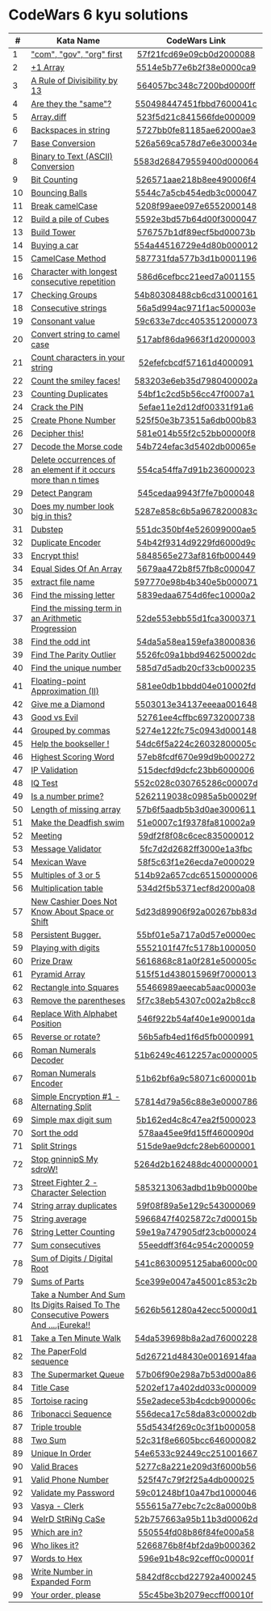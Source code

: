# CodeWars 6 kyu solutions

|   #  |   Kata Name   |   CodeWars Link   |
|---|----------|:-------------:|
1 | ["com", "gov", "org" first](ComGovOrgFirst.cs) | [57f21fcd69e09cb0d2000088](https://www.codewars.com/kata/57f21fcd69e09cb0d2000088/csharp) |
2 | [+1 Array](Plus1Array.cs) | [5514e5b77e6b2f38e0000ca9](https://www.codewars.com/kata/5514e5b77e6b2f38e0000ca9/csharp) |
3 | [A Rule of Divisibility by 13](RuleOfDivisibilityBy13.cs) | [564057bc348c7200bd0000ff](https://www.codewars.com/kata/564057bc348c7200bd0000ff/csharp) |
4 | [Are they the "same"?](AreTheySame.cs) | [550498447451fbbd7600041c](https://www.codewars.com/kata/550498447451fbbd7600041c/csharp) |
5 | [Array.diff](ArrayDiff.cs) | [523f5d21c841566fde000009](https://www.codewars.com/kata/523f5d21c841566fde000009/csharp) |
6 | [Backspaces in string](BackspacesInString.cs) | [5727bb0fe81185ae62000ae3](https://www.codewars.com/kata/5727bb0fe81185ae62000ae3/csharp) |
7 | [Base Conversion](BaseConversion.cs) | [526a569ca578d7e6e300034e](https://www.codewars.com/kata/526a569ca578d7e6e300034e/csharp) |
8 | [Binary to Text (ASCII) Conversion](BinaryToTextASCIIConversion.cs) | [5583d268479559400d000064](https://www.codewars.com/kata/5583d268479559400d000064/csharp) |
9 | [Bit Counting](BitCounting.cs) | [526571aae218b8ee490006f4](https://www.codewars.com/kata/526571aae218b8ee490006f4/csharp) |
10 | [Bouncing Balls](BouncingBalls.cs) | [5544c7a5cb454edb3c000047](https://www.codewars.com/kata/5544c7a5cb454edb3c000047/csharp) |
11 | [Break camelCase](BreakCamelCase.cs) | [5208f99aee097e6552000148](https://www.codewars.com/kata/5208f99aee097e6552000148/csharp) |
12 | [Build a pile of Cubes](BuildPileOfCubes.cs) | [5592e3bd57b64d00f3000047](https://www.codewars.com/kata/5592e3bd57b64d00f3000047/csharp) |
13 | [Build Tower](BuildTower.cs) | [576757b1df89ecf5bd00073b](https://www.codewars.com/kata/576757b1df89ecf5bd00073b/csharp) |
14 | [Buying a car](BuyCar.cs) | [554a44516729e4d80b000012](https://www.codewars.com/kata/554a44516729e4d80b000012/csharp) |
15 | [CamelCase Method](CamelCaseMethod.cs) | [587731fda577b3d1b0001196](https://www.codewars.com/kata/587731fda577b3d1b0001196/csharp) |
16 | [Character with longest consecutive repetition](CharacterWithLongestConsecutiveRepetition.cs) | [586d6cefbcc21eed7a001155](https://www.codewars.com/kata/586d6cefbcc21eed7a001155/csharp) |
17 | [Checking Groups](CheckingGroups.cs) | [54b80308488cb6cd31000161](https://www.codewars.com/kata/54b80308488cb6cd31000161/csharp) |
18 | [Consecutive strings](ConsecutiveStrings.cs) | [56a5d994ac971f1ac500003e](https://www.codewars.com/kata/56a5d994ac971f1ac500003e/csharp) |
19 | [Consonant value](ConsonantValue.cs) | [59c633e7dcc4053512000073](https://www.codewars.com/kata/59c633e7dcc4053512000073/csharp) |
20 | [Convert string to camel case](ConvertStringToCamelCase.cs) | [517abf86da9663f1d2000003](https://www.codewars.com/kata/517abf86da9663f1d2000003/csharp) |
21 | [Count characters in your string](CountCharacters.cs) | [52efefcbcdf57161d4000091](https://www.codewars.com/kata/52efefcbcdf57161d4000091/csharp) |
22 | [Count the smiley faces!](CountSmileyFaces.cs) | [583203e6eb35d7980400002a](https://www.codewars.com/kata/583203e6eb35d7980400002a/csharp) |
23 | [Counting Duplicates](CountingDuplicates.cs) | [54bf1c2cd5b56cc47f0007a1](https://www.codewars.com/kata/54bf1c2cd5b56cc47f0007a1/csharp) |
24 | [Crack the PIN](CrackPIN.cs) | [5efae11e2d12df00331f91a6](https://www.codewars.com/kata/5efae11e2d12df00331f91a6/csharp) |
25 | [Create Phone Number](CreatePhoneNumber.cs) | [525f50e3b73515a6db000b83](https://www.codewars.com/kata/525f50e3b73515a6db000b83/csharp) |
26 | [Decipher this! ](DecipherThis.cs) | [581e014b55f2c52bb00000f8](https://www.codewars.com/kata/581e014b55f2c52bb00000f8/csharp) |
27 | [Decode the Morse code ](DecodeMorseCode.cs) | [54b724efac3d5402db00065e](https://www.codewars.com/kata/54b724efac3d5402db00065e/csharp) |
28 | [Delete occurrences of an element if it occurs more than n times](DeleteOccurrencesElement.cs) | [554ca54ffa7d91b236000023](https://www.codewars.com/kata/554ca54ffa7d91b236000023/csharp) |
29 | [Detect Pangram](DetectPangram.cs) | [545cedaa9943f7fe7b000048](https://www.codewars.com/kata/545cedaa9943f7fe7b000048/csharp) |
30 | [Does my number look big in this?](DoesMyNumberLookBigInThis.cs) | [5287e858c6b5a9678200083c](https://www.codewars.com/kata/5287e858c6b5a9678200083c/csharp) |
31 | [Dubstep](Dubstep.cs) | [551dc350bf4e526099000ae5](https://www.codewars.com/kata/551dc350bf4e526099000ae5/csharp) |
32 | [Duplicate Encoder](DuplicateEncoder.cs) | [54b42f9314d9229fd6000d9c](https://www.codewars.com/kata/54b42f9314d9229fd6000d9c/csharp) |
33 | [Encrypt this!](EncryptThis.cs) | [5848565e273af816fb000449](https://www.codewars.com/kata/5848565e273af816fb000449/csharp) |
34 | [Equal Sides Of An Array](EqualSidesOfAnArray.cs) | [5679aa472b8f57fb8c000047](https://www.codewars.com/kata/5679aa472b8f57fb8c000047/csharp) |
35 | [extract file name](ExtractFileName.cs) | [597770e98b4b340e5b000071](https://www.codewars.com/kata/597770e98b4b340e5b000071/csharp) |
36 | [Find the missing letter](FindMissingLetter.cs) | [5839edaa6754d6fec10000a2](https://www.codewars.com/kata/5839edaa6754d6fec10000a2/csharp) |
37 | [Find the missing term in an Arithmetic Progression](FindMissingTermInArithmeticProgression.cs) | [52de553ebb55d1fca3000371](https://www.codewars.com/kata/52de553ebb55d1fca3000371/csharp) |
38 | [Find the odd int](FindOddInt.cs) | [54da5a58ea159efa38000836](https://www.codewars.com/kata/54da5a58ea159efa38000836/csharp) |
39 | [Find The Parity Outlier](FindParityOutlier.cs) | [5526fc09a1bbd946250002dc](https://www.codewars.com/kata/5526fc09a1bbd946250002dc/csharp) |
40 | [Find the unique number](FindUniqueNumber.cs) | [585d7d5adb20cf33cb000235](https://www.codewars.com/kata/585d7d5adb20cf33cb000235/csharp) |
41 | [Floating-point Approximation (II)](FloatingPointApproximationII.cs) | [581ee0db1bbdd04e010002fd](https://www.codewars.com/kata/581ee0db1bbdd04e010002fd/csharp) |
42 | [Give me a Diamond](GiveMeDiamond.cs) | [5503013e34137eeeaa001648](https://www.codewars.com/kata/5503013e34137eeeaa001648/csharp) |
43 | [Good vs Evil](GoodVsEvil.cs) | [52761ee4cffbc69732000738](https://www.codewars.com/kata/52761ee4cffbc69732000738/csharp) |
44 | [Grouped by commas](GroupedByCommas.cs) | [5274e122fc75c0943d000148](https://www.codewars.com/kata/5274e122fc75c0943d000148/csharp) |
45 | [Help the bookseller !](HelpBookseller.cs) | [54dc6f5a224c26032800005c](https://www.codewars.com/kata/54dc6f5a224c26032800005c/csharp) |
46 | [Highest Scoring Word](HighestScoringWord.cs) | [57eb8fcdf670e99d9b000272](https://www.codewars.com/kata/57eb8fcdf670e99d9b000272/csharp) |
47 | [IP Validation](IPValidation.cs) | [515decfd9dcfc23bb6000006](https://www.codewars.com/kata/515decfd9dcfc23bb6000006/csharp) |
48 | [IQ Test](IQTest.cs) | [552c028c030765286c00007d](https://www.codewars.com/kata/552c028c030765286c00007d/csharp) |
49 | [Is a number prime?](IsNumberPrime.cs) | [5262119038c0985a5b00029f](https://www.codewars.com/kata/5262119038c0985a5b00029f/csharp) |
50 | [Length of missing array](LengthOfMissingArray.cs) | [57b6f5aadb5b3d0ae3000611](https://www.codewars.com/kata/57b6f5aadb5b3d0ae3000611/csharp) |
51 | [Make the Deadfish swim](MakeDeadfishSwim.cs) | [51e0007c1f9378fa810002a9](https://www.codewars.com/kata/51e0007c1f9378fa810002a9/csharp) |
52 | [Meeting](Meeting.cs) | [59df2f8f08c6cec835000012](https://www.codewars.com/kata/59df2f8f08c6cec835000012/csharp) |
53 | [Message Validator](MessageValidator.cs) | [5fc7d2d2682ff3000e1a3fbc](https://www.codewars.com/kata/5fc7d2d2682ff3000e1a3fbc/csharp) |
54 | [Mexican Wave](MexicanWave.cs) | [58f5c63f1e26ecda7e000029](https://www.codewars.com/kata/58f5c63f1e26ecda7e000029/csharp) |
55 | [Multiples of 3 or 5](MultiplesOf3Or5.cs) | [514b92a657cdc65150000006](https://www.codewars.com/kata/514b92a657cdc65150000006/csharp) |
56 | [Multiplication table](MultiplicationTable.cs) | [534d2f5b5371ecf8d2000a08](https://www.codewars.com/kata/534d2f5b5371ecf8d2000a08/csharp) |
57 | [New Cashier Does Not Know About Space or Shift ](NewCashierDoesNotKnow.cs) | [5d23d89906f92a00267bb83d](https://www.codewars.com/kata/5d23d89906f92a00267bb83d/csharp) |
58 | [Persistent Bugger.](PersistentBugger.cs) | [55bf01e5a717a0d57e0000ec](https://www.codewars.com/kata/55bf01e5a717a0d57e0000ec/csharp) |
59 | [Playing with digits](PlayingWithDigits.cs) | [5552101f47fc5178b1000050](https://www.codewars.com/kata/5552101f47fc5178b1000050/csharp) |
60 | [Prize Draw](PrizeDraw.cs) | [5616868c81a0f281e500005c](https://www.codewars.com/kata/5616868c81a0f281e500005c/csharp) |
61 | [Pyramid Array](PyramidArray.cs) | [515f51d438015969f7000013](https://www.codewars.com/kata/515f51d438015969f7000013/csharp) |
62 | [Rectangle into Squares](RectangleIntoSquares.cs) | [55466989aeecab5aac00003e](https://www.codewars.com/kata/55466989aeecab5aac00003e/csharp) |
63 | [Remove the parentheses](RemoveParentheses.cs) | [5f7c38eb54307c002a2b8cc8](https://www.codewars.com/kata/5f7c38eb54307c002a2b8cc8/csharp) |
64 | [Replace With Alphabet Position](ReplaceWithAlphabetPosition.cs) | [546f922b54af40e1e90001da](https://www.codewars.com/kata/546f922b54af40e1e90001da/csharp) |
65 | [Reverse or rotate?](ReverseOrRotate.cs) | [56b5afb4ed1f6d5fb0000991](https://www.codewars.com/kata/56b5afb4ed1f6d5fb0000991/csharp) |
66 | [Roman Numerals Decoder](RomanNumeralsDecoder.cs) | [51b6249c4612257ac0000005](https://www.codewars.com/kata/51b6249c4612257ac0000005/csharp) |
67 | [Roman Numerals Encoder](RomanNumeralsEncoder.cs) | [51b62bf6a9c58071c600001b](https://www.codewars.com/kata/51b62bf6a9c58071c600001b/csharp) |
68 | [Simple Encryption #1 - Alternating Split](SimpleEncryption1AlternatingSplit.cs) | [57814d79a56c88e3e0000786](https://www.codewars.com/kata/57814d79a56c88e3e0000786/csharp) |
69 | [Simple max digit sum](SimpleMaxDigitSum.cs) | [5b162ed4c8c47ea2f5000023](https://www.codewars.com/kata/5b162ed4c8c47ea2f5000023/csharp) |
70 | [Sort the odd](SortOdd.cs) | [578aa45ee9fd15ff4600090d](https://www.codewars.com/kata/578aa45ee9fd15ff4600090d/csharp) |
71 | [Split Strings](SplitStrings.cs) | [515de9ae9dcfc28eb6000001](https://www.codewars.com/kata/515de9ae9dcfc28eb6000001/csharp) |
72 | [Stop gninnipS My sdroW!](StopGninnipSMySdroW.cs) | [5264d2b162488dc400000001](https://www.codewars.com/kata/5264d2b162488dc400000001/csharp) |
73 | [Street Fighter 2 - Character Selection](StreetFighter2.cs) | [5853213063adbd1b9b0000be](https://www.codewars.com/kata/5853213063adbd1b9b0000be/csharp) |
74 | [String array duplicates](StringArrayDuplicates.cs) | [59f08f89a5e129c543000069](https://www.codewars.com/kata/59f08f89a5e129c543000069/csharp) |
75 | [String average](StringAverage.cs) | [5966847f4025872c7d00015b](https://www.codewars.com/kata/5966847f4025872c7d00015b/csharp) |
76 | [String Letter Counting](StringLetterCounting.cs) | [59e19a747905df23cb000024](https://www.codewars.com/kata/59e19a747905df23cb000024/csharp) |
77 | [Sum consecutives](SumConsecutives.cs) | [55eeddff3f64c954c2000059](https://www.codewars.com/kata/55eeddff3f64c954c2000059/csharp) |
78 | [Sum of Digits / Digital Root](SumOfDigitsDigitalRoot.cs) | [541c8630095125aba6000c00](https://www.codewars.com/kata/541c8630095125aba6000c00/csharp) |
79 | [Sums of Parts](SumsOfParts.cs) | [5ce399e0047a45001c853c2b](https://www.codewars.com/kata/5ce399e0047a45001c853c2b/csharp) |
80 | [Take a Number And Sum Its Digits Raised To The Consecutive Powers And ....¡Eureka!!](TakeNumberAndSumItsDigits.cs) | [5626b561280a42ecc50000d1](https://www.codewars.com/kata/5626b561280a42ecc50000d1/csharp) |
81 | [Take a Ten Minute Walk](TakeTenMinuteWalk.cs) | [54da539698b8a2ad76000228](https://www.codewars.com/kata/54da539698b8a2ad76000228/csharp) |
82 | [The PaperFold sequence](PaperFoldSequence.cs) | [5d26721d48430e0016914faa](https://www.codewars.com/kata/5d26721d48430e0016914faa/csharp) |
83 | [The Supermarket Queue](SupermarketQueue.cs) | [57b06f90e298a7b53d000a86](https://www.codewars.com/kata/57b06f90e298a7b53d000a86/csharp) |
84 | [Title Case](TitleCase.cs) | [5202ef17a402dd033c000009](https://www.codewars.com/kata/5202ef17a402dd033c000009/csharp) |
85 | [Tortoise racing](TortoiseRacing.cs) | [55e2adece53b4cdcb900006c](https://www.codewars.com/kata/55e2adece53b4cdcb900006c/csharp) |
86 | [Tribonacci Sequence](TribonacciSequence.cs) | [556deca17c58da83c00002db](https://www.codewars.com/kata/556deca17c58da83c00002db/csharp) |
87 | [Triple trouble](TripleTrouble.cs) | [55d5434f269c0c3f1b000058](https://www.codewars.com/kata/55d5434f269c0c3f1b000058/csharp) |
88 | [Two Sum](TwoSum.cs) | [52c31f8e6605bcc646000082](https://www.codewars.com/kata/52c31f8e6605bcc646000082/csharp) |
89 | [Unique In Order](UniqueInOrder.cs) | [54e6533c92449cc251001667](https://www.codewars.com/kata/54e6533c92449cc251001667/csharp) |
90 | [Valid Braces](ValidBraces.cs) | [5277c8a221e209d3f6000b56](https://www.codewars.com/kata/5277c8a221e209d3f6000b56/csharp) |
91 | [Valid Phone Number](ValidPhoneNumber.cs) | [525f47c79f2f25a4db000025](https://www.codewars.com/kata/525f47c79f2f25a4db000025/csharp) |
92 | [Validate my Password](ValidateMyPassword.cs) | [59c01248bf10a47bd1000046](https://www.codewars.com/kata/59c01248bf10a47bd1000046/csharp) |
93 | [Vasya - Clerk](VasyaClerk.cs) | [555615a77ebc7c2c8a0000b8](https://www.codewars.com/kata/555615a77ebc7c2c8a0000b8/csharp) |
94 | [WeIrD StRiNg CaSe](WeIrDStRiNgCaSe.cs) | [52b757663a95b11b3d00062d](https://www.codewars.com/kata/52b757663a95b11b3d00062d/csharp) |
95 | [Which are in?](WhichAreIn.cs) | [550554fd08b86f84fe000a58](https://www.codewars.com/kata/550554fd08b86f84fe000a58/csharp) |
96 | [Who likes it?](WhoLikesIt.cs) | [5266876b8f4bf2da9b000362](https://www.codewars.com/kata/5266876b8f4bf2da9b000362/csharp) |
97 | [Words to Hex](WordsToHex.cs) | [596e91b48c92ceff0c00001f](https://www.codewars.com/kata/596e91b48c92ceff0c00001f/csharp) |
98 | [Write Number in Expanded Form](WriteNumberInExpandedForm.cs) | [5842df8ccbd22792a4000245](https://www.codewars.com/kata/5842df8ccbd22792a4000245/csharp) |
99 | [Your order, please](YourOrder.cs) | [55c45be3b2079eccff00010f](https://www.codewars.com/kata/55c45be3b2079eccff00010f/csharp) |

